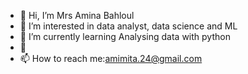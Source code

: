 - 👋 Hi, I’m Mrs Amina Bahloul
- 👀 I’m interested in data analyst, data science and ML
- 🌱 I’m currently learning Analysing data with python
- 💞️
- 📫 How to reach me:amimita.24@gmail.com 

<!---
Bahloulredj/Bahloulredj is a ✨ special ✨ repository because its `README.md` (this file) appears on your GitHub profile.
You can click the Preview link to take a look at your changes.
--->
